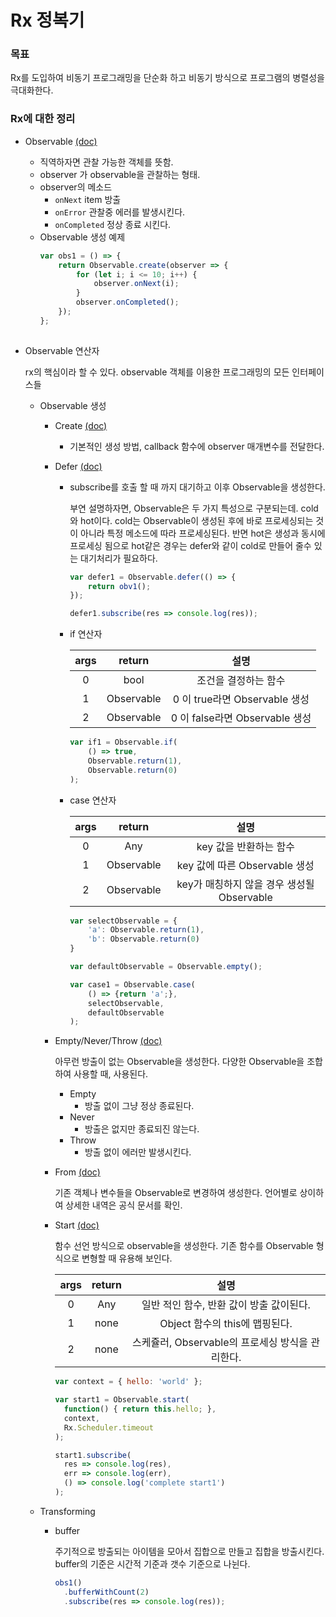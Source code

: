 # Rx 정복기

### 목표 ###
Rx를 도입하여 비동기 프로그래밍을 단순화 하고 비동기 방식으로 프로그램의 병렬성을 극대화한다.

### Rx에 대한 정리 ###

* Observable [(doc)](http://reactivex.io/documentation/observable.html)
    * 직역하자면 관찰 가능한 객체를 뜻함.
    * observer 가 observable을 관찰하는 형태.
    * observer의 메소드
        * `onNext`
            item 방출
        * `onError`
            관찰중 에러를 발생시킨다.
        * `onCompleted`
            정상 종료 시킨다.
    * Observable 생성 예제
        ```javascript
        var obs1 = () => {
            return Observable.create(observer => {
                for (let i; i <= 10; i++) {
                    observer.onNext(i);
                }
                observer.onCompleted();
            });
        };
            
        ```

* Observable 연산자

    rx의 핵심이라 할 수 있다. 
    observable 객체를 이용한 프로그래밍의 모든 인터페이스들

    * Observable 생성
        * Create [(doc)](http://reactivex.io/documentation/operators/create.html)
            * 기본적인 생성 방법, callback 함수에 observer 매개변수를 전달한다.
        * Defer [(doc)](http://reactivex.io/documentation/operators/defer.html)
            * subscribe를 호출 할 때 까지 대기하고 이후 Observable을 생성한다.

                부연 설명하자면, Observable은 두 가지 특성으로 구분되는데.
                cold와 hot이다. cold는 Observable이 생성된 후에 바로 프로세싱되는
                것이 아니라 특정 메소드에 따라 프로세싱된다. 반면 hot은 생성과 동시에
                프로세싱 됨으로 hot같은 경우는 defer와 같이 cold로 만들어 줄수 있는
                대기처리가 필요하다.

                ```javascript
                var defer1 = Observable.defer(() => {
                    return obv1();
                });

                defer1.subscribe(res => console.log(res));

                ```
            * if 연산자

                 args|return|설명
                :-:|:-:|:-:
                 0|bool|조건을 결정하는 함수 
                 1|Observable|0 이 true라면 Observable 생성
                 2|Observable|0 이 false라면 Observable 생성

                ```javascript
                var if1 = Observable.if(
                    () => true,
                    Observable.return(1),
                    Observable.return(0)
                );
                
                ```
            * case 연산자

                 args|return|설명
                :-:|:-:|:-:
                 0|Any|key 값을 반환하는 함수
                 1|Observable|key 값에 따른 Observable 생성 
                 2|Observable|key가 매칭하지 않을 경우 생성될 Observable
                
                ```javascript
                var selectObservable = {
                    'a': Observable.return(1),
                    'b': Observable.return(0)
                }

                var defaultObservable = Observable.empty();

                var case1 = Observable.case(
                    () => {return 'a';},
                    selectObservable,
                    defaultObservable
                );
                
                ```
        * Empty/Never/Throw [(doc)](http://reactivex.io/documentation/operators/empty-never-throw.html)
            
            아무런 방출이 없는 Observable을 생성한다.
            다양한 Observable을 조합하여 사용할 때, 사용된다.

            * Empty
                * 방출 없이 그냥 정상 종료된다.
            * Never
                * 방출은 없지만 종료되진 않는다.
            * Throw
                * 방출 없이 에러만 발생시킨다.

        * From [(doc)](http://reactivex.io/documentation/operators/from.html)
            
           기존 객체나 변수들을 Observable로 변경하여 생성한다.
           언어별로 상이하여 상세한 내역은 공식 문서를 확인.

        * Start [(doc)](http://reactivex.io/documentation/operators/start.html)

            함수 선언 방식으로 observable을 생성한다.
            기존 함수를 Observable 형식으로 변형할 때 유용해 보인다.

            args|return|설명
            :-:|:-:|:-:
            0|Any|일반 적인 함수, 반환 값이 방출 값이된다. 
            1|none|Object 함수의 this에 맵핑된다.
            2|none|스케쥴러, Observable의 프로세싱 방식을 관리한다. 

            ```javascript
            var context = { hello: 'world' };

            var start1 = Observable.start(
              function() { return this.hello; },
              context,
              Rx.Scheduler.timeout
            );

            start1.subscribe(
              res => console.log(res),
              err => console.log(err),
              () => console.log('complete start1')
            );
            ```
    * Transforming  
       * buffer 
        
           주기적으로 방출되는 아이템을 모아서 집합으로 만들고 집합을 방출시킨다.
           buffer의 기준은 시간적 기준과 갯수 기준으로 나뉜다.

           ```javascript
           obs1()
             .bufferWithCount(2)
             .subscribe(res => console.log(res));
           
           ```
        

        
